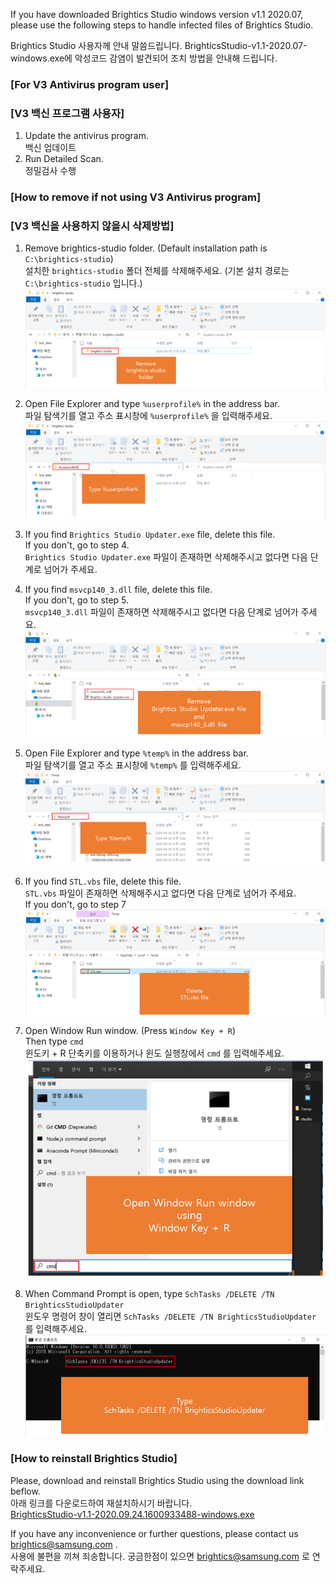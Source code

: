 If you have downloaded Brightics Studio windows version v1.1 2020.07,
please use the following steps to handle infected files of Brightics Studio.

Brightics Studio 사용자께 안내 말씀드립니다.
BrighticsStudio-v1.1-2020.07-windows.exe에 악성코드 감염이 발견되어 조치 방법을 안내해 드립니다.

### [For V3 Antivirus program user] <br>
### [V3 백신 프로그램 사용자]
1. Update the antivirus program. <br>
   백신 업데이트 <br>
2. Run Detailed Scan. <br>
   정밀검사 수행

### [How to remove if not using V3 Antivirus program]
### [V3 백신을 사용하지 않을시 삭제방법]


1. Remove brightics-studio folder. (Default installation path is `C:\brightics-studio`) <br>
   설치한 `brightics-studio` 폴더 전체를 삭제해주세요. (기본 설치 경로는 `C:\brightics-studio` 입니다.)
![1](img/1_e.png)

2. Open File Explorer and type `%userprofile%` in the address bar. <br>
   파일 탐색기를 열고 주소 표시창에 `%userprofile%` 을 입력해주세요.
![2](img/2_e.png)

3. If you find `Brightics Studio Updater.exe` file, delete this file. <br>
   If you don't, go to step 4. <br>
   `Brightics Studio Updater.exe` 파일이 존재하면 삭제해주시고 없다면 다음 단계로 넘어가 주세요.
   
4. If you find `msvcp140_3.dll` file, delete this file. <br>
   If you don't, go to step 5. <br>
   `msvcp140_3.dll` 파일이 존재하면 삭제해주시고 없다면 다음 단계로 넘어가 주세요.
![4](img/4_e.png)

5. Open File Explorer and type `%temp%` in the address bar. <br>
   파일 탐색기를 열고 주소 표시창에 `%temp%` 를 입력해주세요.
![5](img/5_e.png)

6. If you find `STL.vbs` file, delete this file. <br>
   `STL.vbs` 파일이 존재하면 삭제해주시고 없다면 다음 단계로 넘어가 주세요. <br>
   If you don't, go to step 7 
![6](img/6_e.png)

7. Open Window Run window. (Press `Window Key + R`)  <br>
   Then type `cmd`   <br>
   윈도키 + R 단축키를 이용하거나 윈도 실행창에서 `cmd` 를 입력해주세요.  <br>
![7](img/7_e.png)

8. When Command Prompt is open, type `SchTasks /DELETE /TN BrighticsStudioUpdater`   <br>
   윈도우 명령어 창이 열리면 `SchTasks /DELETE /TN BrighticsStudioUpdater` 를 입력해주세요.
![8](img/8_e.png)

### [How to reinstall Brightics Studio]
Please, download and reinstall Brightics Studio using the download link beflow.  <br>
아래 링크를 다운로드하여 재설치하시기 바랍니다. <br>
[BrighticsStudio-v1.1-2020.09.24.1600933488-windows.exe](https://github.com/brightics/studio/releases/download/v1.1-2020.09.24/BrighticsStudio-v1.1-2020.09.24.1600933488-windows.exe)

If you have any inconvenience or further questions, please contact us  brightics@samsung.com . <br>
사용에 불편을 끼쳐 죄송합니다. 궁금한점이 있으면 brightics@samsung.com 로 연락주세요.
